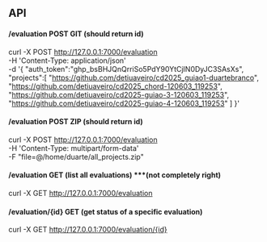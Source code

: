 ## API

#### /evaluation POST GIT (should return id)

curl -X POST http://127.0.0.1:7000/evaluation \
 -H 'Content-Type: application/json' \
 -d '{
    "auth_token":"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",
    "projects":[
        "https://github.com/detiuaveiro/cd2025_guiao1-duartebranco",
        "https://github.com/detiuaveiro/cd2025_chord-120603_119253",
        "https://github.com/detiuaveiro/cd2025-guiao-3-120603_119253",
        "https://github.com/detiuaveiro/cd2025-guiao-4-120603_119253"
    ]
 }'

#### /evaluation POST ZIP (should return id)

curl -X POST http://127.0.0.1:7000/evaluation \
 -H 'Content-Type: multipart/form-data' \
 -F "file=@/home/duarte/all_projects.zip"

#### /evaluation GET (list all evaluations) ***(not completely right)

curl -X GET http://127.0.0.1:7000/evaluation

#### /evaluation/{id} GET (get status of a specific evaluation)

curl -X GET http://127.0.0.1:7000/evaluation/{id}
